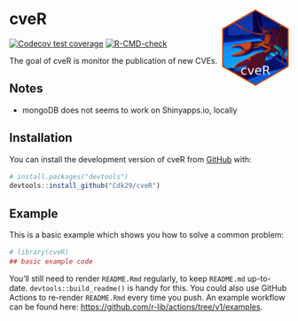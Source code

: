 
<!-- README.md is generated from README.Rmd. Please edit that file -->

# cveR <img src="man/figures/logo.png" align="right" height="138" />

<!-- badges: start -->

[![Codecov test
coverage](https://codecov.io/gh/Cdk29/cveR/branch/main/graph/badge.svg)](https://app.codecov.io/gh/Cdk29/cveR?branch=main)
[![R-CMD-check](https://github.com/Cdk29/cveR/actions/workflows/R-CMD-check.yaml/badge.svg)](https://github.com/Cdk29/cveR/actions/workflows/R-CMD-check.yaml)
<!-- badges: end -->

The goal of cveR is monitor the publication of new CVEs.

## Notes

-   mongoDB does not seems to work on Shinyapps.io, locally

## Installation

You can install the development version of cveR from
[GitHub](https://github.com/) with:

``` r
# install.packages("devtools")
devtools::install_github("Cdk29/cveR")
```

## Example

This is a basic example which shows you how to solve a common problem:

``` r
# library(cveR)
## basic example code
```

You’ll still need to render `README.Rmd` regularly, to keep `README.md`
up-to-date. `devtools::build_readme()` is handy for this. You could also
use GitHub Actions to re-render `README.Rmd` every time you push. An
example workflow can be found here:
<https://github.com/r-lib/actions/tree/v1/examples>.

